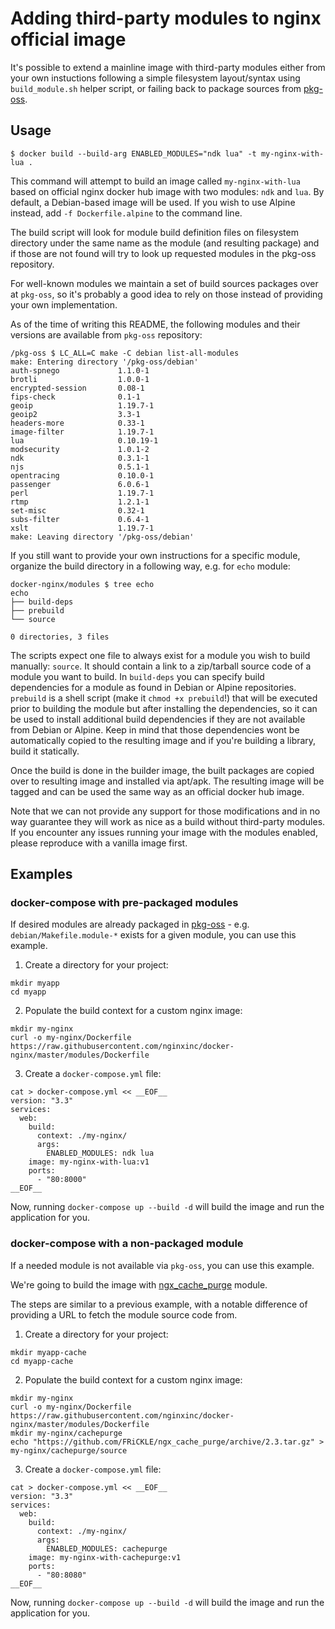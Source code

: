 # Adding third-party modules to nginx official image

It's possible to extend a mainline image with third-party modules either from
your own instuctions following a simple filesystem layout/syntax using
`build_module.sh` helper script, or failing back to package sources from
[pkg-oss](https://hg.nginx.org/pkg-oss).

## Usage

```
$ docker build --build-arg ENABLED_MODULES="ndk lua" -t my-nginx-with-lua .
```
This command will attempt to build an image called `my-nginx-with-lua` based on
official nginx docker hub image with two modules: `ndk` and `lua`.
By default, a Debian-based image will be used.  If you wish to use Alpine
instead, add `-f Dockerfile.alpine` to the command line.

The build script will look for module build definition files on filesystem
directory under the same name as the module (and resulting package) and if
those are not found will try to look up requested modules in the pkg-oss
repository.

For well-known modules we maintain a set of build sources packages over at
`pkg-oss`, so it's probably a good idea to rely on those instead of providing
your own implementation.

As of the time of writing this README, the following modules and their versions
are available from `pkg-oss` repository:

```
/pkg-oss $ LC_ALL=C make -C debian list-all-modules
make: Entering directory '/pkg-oss/debian'
auth-spnego             1.1.0-1
brotli                  1.0.0-1
encrypted-session       0.08-1
fips-check              0.1-1
geoip                   1.19.7-1
geoip2                  3.3-1
headers-more            0.33-1
image-filter            1.19.7-1
lua                     0.10.19-1
modsecurity             1.0.1-2
ndk                     0.3.1-1
njs                     0.5.1-1
opentracing             0.10.0-1
passenger               6.0.6-1
perl                    1.19.7-1
rtmp                    1.2.1-1
set-misc                0.32-1
subs-filter             0.6.4-1
xslt                    1.19.7-1
make: Leaving directory '/pkg-oss/debian'
```

If you still want to provide your own instructions for a specific module,
organize the build directory in a following way, e.g. for `echo` module:

```
docker-nginx/modules $ tree echo
echo
├── build-deps
├── prebuild
└── source

0 directories, 3 files
```

The scripts expect one file to always exist for a module you wish to build
manually: `source`.  It should contain a link to a zip/tarball source code of a
module you want to build.  In `build-deps` you can specify build dependencies
for a module as found in Debian or Alpine repositories.  `prebuild` is a shell
script (make it `chmod +x prebuild`!) that will be executed prior to building
the module but after installing the dependencies, so it can be used to install
additional build dependencies if they are not available from Debian or Alpine.
Keep in mind that those dependencies wont be automatically copied to the
resulting image and if you're building a library, build it statically.

Once the build is done in the builder image, the built packages are copied over
to resulting image and installed via apt/apk.  The resulting image will be
tagged and can be used the same way as an official docker hub image.

Note that we can not provide any support for those modifications and in no way
guarantee they will work as nice as a build without third-party modules.  If
you encounter any issues running your image with the modules enabled, please
reproduce with a vanilla image first.

## Examples

### docker-compose with pre-packaged modules

If desired modules are already packaged in
[pkg-oss](https://hg.nginx.org/pkg-oss/) - e.g. `debian/Makefile.module-*`
exists for a given module, you can use this example.

1. Create a directory for your project:

```
mkdir myapp
cd myapp
````

2.  Populate the build context for a custom nginx image:

```
mkdir my-nginx
curl -o my-nginx/Dockerfile https://raw.githubusercontent.com/nginxinc/docker-nginx/master/modules/Dockerfile
```

3. Create a `docker-compose.yml` file:

```
cat > docker-compose.yml << __EOF__
version: "3.3"
services:
  web:
    build:
      context: ./my-nginx/
      args:
        ENABLED_MODULES: ndk lua
    image: my-nginx-with-lua:v1
    ports:
      - "80:8000"
__EOF__
```

Now, running `docker-compose up --build -d` will build the image and run the application for you.

### docker-compose with a non-packaged module

If a needed module is not available via `pkg-oss`, you can use this example.

We're going to build the image with [ngx_cache_purge](https://github.com/FRiCKLE/ngx_cache_purge) module.

The steps are similar to a previous example, with a notable difference of
providing a URL to fetch the module source code from.

1. Create a directory for your project:

```
mkdir myapp-cache
cd myapp-cache
````

2.  Populate the build context for a custom nginx image:

```
mkdir my-nginx
curl -o my-nginx/Dockerfile https://raw.githubusercontent.com/nginxinc/docker-nginx/master/modules/Dockerfile
mkdir my-nginx/cachepurge
echo "https://github.com/FRiCKLE/ngx_cache_purge/archive/2.3.tar.gz" > my-nginx/cachepurge/source
```

3. Create a `docker-compose.yml` file:

```
cat > docker-compose.yml << __EOF__
version: "3.3"
services:
  web:
    build:
      context: ./my-nginx/
      args:
        ENABLED_MODULES: cachepurge
    image: my-nginx-with-cachepurge:v1
    ports:
      - "80:8080"
__EOF__
```

Now, running `docker-compose up --build -d` will build the image and run the application for you.
